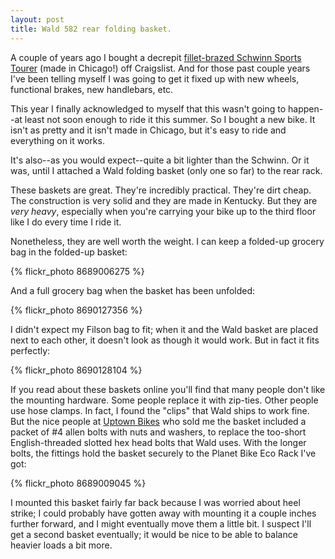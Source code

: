 ```yaml
---
layout: post
title: Wald 582 rear folding basket.
---
```


A couple of years ago I bought a decrepit <a href="http://sheldonbrown.com/schwinn-braze.html">fillet-brazed Schwinn Sports Tourer</a> (made in Chicago!) off Craigslist. And for those past couple years I've been telling myself I was going to get it fixed up with new wheels, functional brakes, new handlebars, etc.

This year I finally acknowledged to myself that this wasn't going to happen--at least not soon enough to ride it this summer. So I bought a new bike. It isn't as pretty and it isn't made in Chicago, but it's easy to ride and everything on it works.

It's also--as you would expect--quite a bit lighter than the Schwinn. Or it was, until I attached a Wald folding basket (only one so far) to the rear rack.

These baskets are great. They're incredibly practical. They're dirt cheap. The construction is very solid and they are made in Kentucky. But they are <i>very heavy</i>, especially when you're carrying your bike up to the third floor like I do every time I ride it.

Nonetheless, they are well worth the weight. I can keep a folded-up grocery bag in the folded-up basket:

{% flickr_photo 8689006275 %}

And a full grocery bag when the basket has been unfolded:

{% flickr_photo 8690127356 %}

I didn't expect my Filson bag to fit; when it and the Wald basket are placed next to each other, it doesn't look as though it would work. But in fact it fits perfectly:

{% flickr_photo 8690128104 %}

If you read about these baskets online you'll find that many people don't like the mounting hardware. Some people replace it with zip-ties. Other people use hose clamps. In fact, I found the "clips" that Wald ships to work fine. But the nice people at [Uptown Bikes](http://www.uptownbikes.com/) who sold me the basket included a packet of #4 allen bolts with nuts and washers, to replace the too-short English-threaded slotted hex head bolts that Wald uses. With the longer bolts, the fittings hold the basket securely to the Planet Bike Eco Rack I've got:

{% flickr_photo 8689009045 %}

I mounted this basket fairly far back because I was worried about heel strike; I could probably have gotten away with mounting it a couple inches further forward, and I might eventually move them a little bit. I suspect I'll get a second basket eventually; it would be nice to be able to balance heavier loads a bit more.